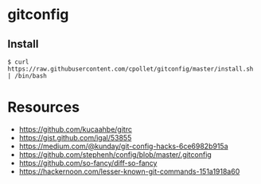 # gitconfig
## Install
```
$ curl https://raw.githubusercontent.com/cpollet/gitconfig/master/install.sh | /bin/bash
```

# Resources
 * https://github.com/kucaahbe/gitrc
 * https://gist.github.com/igal/53855
 * https://medium.com/@kunday/git-config-hacks-6ce6982b915a
 * https://github.com/stephenh/config/blob/master/.gitconfig
 * https://github.com/so-fancy/diff-so-fancy
 * https://hackernoon.com/lesser-known-git-commands-151a1918a60
